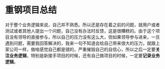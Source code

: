 # 重钢项目总结

对于整个业务逻辑来说，自己并不熟悉。所以还是存在着之前的问题，就用户或者测试或者其他人提出一个问题，自己没有办法时反馈，这是很糟糕的。由于这个项目没有领导的直接参与，所以自己的压力没有这么大，但如果领导参与进来，一旦遇到问题，需要我回答解决的，我来一句不知道会给自己带来很大的压力，就跟上家公司一样，做啥感觉自己都是错的，严重摧毁自己的自信心，所以之后一定要**关注业务逻辑**，特别是新接手项目的时候，还有自己做项目的时候，一定要**记录业务逻辑**。
